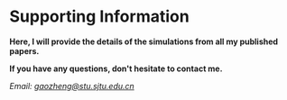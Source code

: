 # Supporting Information

**Here, I will provide the details of the simulations from all my published papers.**

**If you have any questions, don't hesitate to contact me.**

*Email: gaozheng@stu.sjtu.edu.cn*
